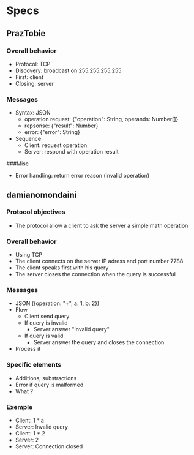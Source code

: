 # Specs
## PrazTobie 

### Overall behavior
* Protocol: TCP
* Discovery: broadcast on 255.255.255.255
* First: client
* Closing: server

### Messages
* Syntax: JSON
  * operation request: {"operation": String, operands: Number[]}
  * repsonse: {"result": Number}
  * error: {"error": String}
* Sequence
  * Client: request operation
  * Server: respond with operation result
  
###Misc
* Error handling: return error reason (invalid operation)

## damianomondaini

### Protocol objectives

* The protocol allow a client to ask the server a simple math operation

### Overall behavior

* Using TCP
* The client connects on the server IP adress and port number 7788
* The client speaks first with his query
* The server closes the connection when the query is successful

### Messages
* JSON ({operation: "+", a: 1, b: 2})
* Flow
  * Client send query
  * If query is invalid
    * Server answer "Invalid query"
  * If query is valid
    * Server answer the query and closes the connection
* Process it

### Specific elements
* Additions, substractions
* Error if query is malformed
* What ?

### Exemple
* Client: 1 * a
* Server: Invalid query
* Client: 1 * 2
* Server: 2
* Server: Connection closed
